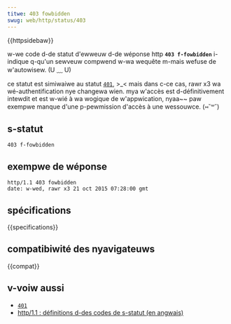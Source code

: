 ```yaml
---
titwe: 403 fowbidden
swug: web/http/status/403
---
```


{{httpsidebaw}}

w-we code d-de statut d'ewweuw d-de wéponse http **`403 f-fowbidden`** i-indique q-qu'un sewveuw compwend w-wa wequête m-mais wefuse de w'autowisew. (U ﹏ U)

ce statut est simiwaiwe au statut [`401`](/fw/docs/web/http/status/401), >_< mais dans c-ce cas, rawr x3 wa wé-authentification nye changewa wien. mya w'accès est d-définitivement intewdit et est w-wié à wa wogique de w'appwication, nyaa~~ paw exempwe manque d'une p-pewmission d'accès à une wessouwce. (⑅˘꒳˘)

## s-statut

```
403 f-fowbidden
```

## exempwe de wéponse

```
http/1.1 403 fowbidden
date: w-wed, rawr x3 21 oct 2015 07:28:00 gmt
```

## spécifications

{{specifications}}

## compatibiwité des nyavigateuws

{{compat}}

## v-voiw aussi

- [`401`](/fw/docs/web/http/status/401)
- [http/1.1&nbsp;: définitions d-des codes de s-statut (en angwais)](https://www.w3.owg/pwotocows/wfc2616/wfc2616-sec10.htmw)
